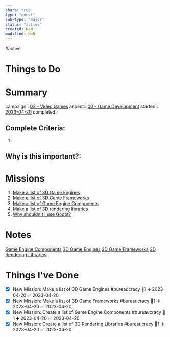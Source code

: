 ```yaml
---
share: true
type: "quest"
sub-type: "major"
status: "active"
created: NaN 
modified: NaN
---
```

 
#active  
# Things to Do

# Summary
campaign:: [03 - Video Games](./03%20-%20Video%20Games.md)
aspect:: [00 - Game Development](./00%20-%20Game%20Development.md)
started::  [2023-04-20](./2023-04-20.md)
completed::
## Complete Criteria:
1. 

## Why is this important?:

# Missions
1. [Make a list of 3D Game Engines](./Make%20a%20list%20of%203D%20Game%20Engines.md)
2. [Make a list of 3D Game Frameworks](./Make%20a%20list%20of%203D%20Game%20Frameworks.md)
3. [Make a list of Game Engine Components](./Make%20a%20list%20of%20Game%20Engine%20Components.md)
4. [Make a list of 3D rendering libraries](./Make%20a%20list%20of%203D%20rendering%20libraries.md)
5. [Why shouldn't I use Godot?](./Why%20shouldn't%20I%20use%20Godot?.md)

# Notes
[Game Engine Components](./Game%20Engine%20Components.md)
[3D Game Engines](./3D%20Game%20Engines.md)
[3D Game Frameworks](./3D%20Game%20Frameworks.md)
[3D Rendering Libraries](./3D%20Rendering%20Libraries.md)
# Things I've Done
- [x] New Mission: Make a list of 3D Game Engines #bureaucracy 🥄1 ➕ 2023-04-20 ✅ 2023-04-20
- [x] New Mission: Make a list of 3D Game Frameworks #bureaucracy 🥄1 ➕ 2023-04-20 ✅ 2023-04-20
- [x] New Mission: Create a list of Game Engine Components #bureaucracy 🥄1 ➕ 2023-04-20 ✅ 2023-04-20
- [x] New Mission: Create a list of 3D Rendering Libraries #bureaucracy 🥄1 ➕ 2023-04-20 ✅ 2023-04-20